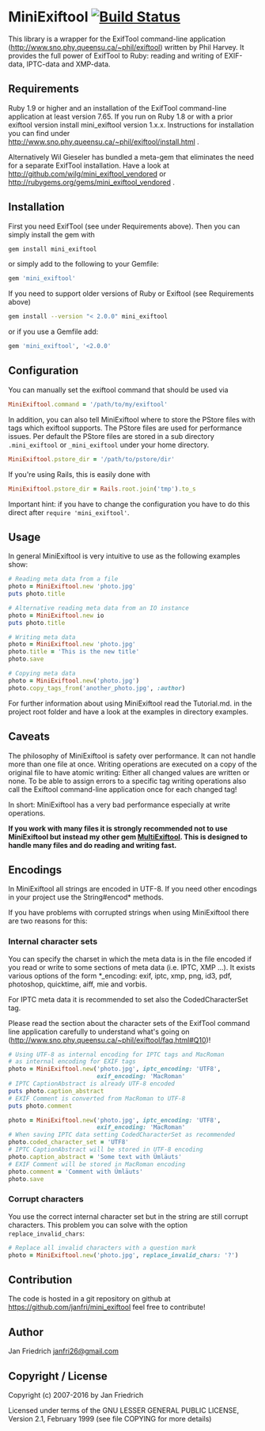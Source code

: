 # MiniExiftool [![Build Status](https://travis-ci.org/janfri/multi_exiftool.svg?branch=master)](https://travis-ci.org/janfri/multi_exiftool)

This library is a wrapper for the ExifTool command-line application
(http://www.sno.phy.queensu.ca/~phil/exiftool) written by Phil Harvey.
It provides the full power of ExifTool to Ruby: reading and writing of
EXIF-data, IPTC-data and XMP-data.

## Requirements

Ruby 1.9 or higher and an installation of the ExifTool
command-line application at least version 7.65.
If you run on Ruby 1.8 or with a prior exiftool version
install mini_exiftool version 1.x.x.
Instructions for installation you can find under
http://www.sno.phy.queensu.ca/~phil/exiftool/install.html .

Alternatively Wil Gieseler has bundled a meta-gem that eliminates the
need for a separate ExifTool installation. Have a look at
http://github.com/wilg/mini_exiftool_vendored or
http://rubygems.org/gems/mini_exiftool_vendored .

## Installation

First you need ExifTool (see under Requirements above). Then you can simply
install the gem with
```sh
gem install mini_exiftool
```
or simply add to the following to your Gemfile:
```ruby
gem 'mini_exiftool'
```

If you need to support older versions of Ruby or Exiftool (see Requirements above)

```sh
gem install --version "< 2.0.0" mini_exiftool
```

or if you use a Gemfile add:

```ruby
gem 'mini_exiftool', '<2.0.0'
```

## Configuration

You can manually set the exiftool command that should be used via

```ruby
MiniExiftool.command = '/path/to/my/exiftool'
```

In addition, you can also tell MiniExiftool where to store the PStore files with tags
which exiftool supports. The PStore files are used for performance issues.
Per default the PStore files are stored in a sub directory `.mini_exiftool` or
`_mini_exiftool` under your home directory.

```ruby
MiniExiftool.pstore_dir = '/path/to/pstore/dir'
```

If you're using Rails, this is easily done with

```ruby
MiniExiftool.pstore_dir = Rails.root.join('tmp').to_s
```

Important hint: if you have to change the configuration you have to do this direct
after `require 'mini_exiftool'`.

## Usage

In general MiniExiftool is very intuitive to use as the following examples show:

```ruby
# Reading meta data from a file
photo = MiniExiftool.new 'photo.jpg'
puts photo.title

# Alternative reading meta data from an IO instance
photo = MiniExiftool.new io
puts photo.title

# Writing meta data
photo = MiniExiftool.new 'photo.jpg'
photo.title = 'This is the new title'
photo.save

# Copying meta data
photo = MiniExiftool.new('photo.jpg')
photo.copy_tags_from('another_photo.jpg', :author)
```

For further information about using MiniExiftool read the Tutorial.md.
in the project root folder and have a look at the examples in directory
examples.

## Caveats

The philosophy of MiniExiftool is safety over performance.
It can not handle more than one file at once. Writing operations are
executed on a copy of the original file to have atomic writing: Either
all changed values are written or none.
To be able to assign errors to a specific tag writing operations also call
the Exiftool command-line application once for each changed tag!

In short: MiniExiftool has a very bad performance especially at write operations.

**If you work with many files it is strongly recommended not to use MiniExiftool
but instead my other gem [MultiExiftool](https://github.com/janfri/multi_exiftool).
This is designed to handle many files and do reading and writing fast.**

## Encodings

In MiniExiftool all strings are encoded in UTF-8. If you need other
encodings in your project use the String#encod* methods.

If you have problems with corrupted strings when using MiniExiftool
there are two reasons for this:

### Internal character sets

You can specify the charset in which the meta data is in the file encoded
if you read or write to some sections of meta data (i.e. IPTC, XMP ...).
It exists various options of the form *_encoding: exif, iptc, xmp, png,
id3, pdf, photoshop, quicktime, aiff, mie and vorbis.

For IPTC meta data it is recommended to set also the CodedCharacterSet
tag.

Please read the section about the character sets of the ExifTool command
line application carefully to understand what's going on
(http://www.sno.phy.queensu.ca/~phil/exiftool/faq.html#Q10)!

```ruby
# Using UTF-8 as internal encoding for IPTC tags and MacRoman
# as internal encoding for EXIF tags
photo = MiniExiftool.new('photo.jpg', iptc_encoding: 'UTF8',
                         exif_encoding: 'MacRoman'
# IPTC CaptionAbstract is already UTF-8 encoded
puts photo.caption_abstract
# EXIF Comment is converted from MacRoman to UTF-8
puts photo.comment

photo = MiniExiftool.new('photo.jpg', iptc_encoding: 'UTF8',
                         exif_encoding: 'MacRoman'
# When saving IPTC data setting CodedCharacterSet as recommended
photo.coded_character_set = 'UTF8'
# IPTC CaptionAbstract will be stored in UTF-8 encoding
photo.caption_abstract = 'Some text with Ümläuts'
# EXIF Comment will be stored in MacRoman encoding
photo.comment = 'Comment with Ümläuts'
photo.save
```

### Corrupt characters

You use the correct internal character set but in the string are still corrupt
characters.
This problem you can solve with the option `replace_invalid_chars`:

```ruby
# Replace all invalid characters with a question mark
photo = MiniExiftool.new('photo.jpg', replace_invalid_chars: '?')
```

## Contribution

The code is hosted in a git repository on github at
https://github.com/janfri/mini_exiftool
feel free to contribute!

## Author
Jan Friedrich <janfri26@gmail.com>

## Copyright / License
Copyright (c) 2007-2016 by Jan Friedrich

Licensed under terms of the GNU LESSER GENERAL PUBLIC LICENSE, Version 2.1,
February 1999 (see file COPYING for more details)
